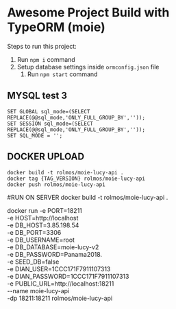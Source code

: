 # Awesome Project Build with TypeORM (moie)

Steps to run this project:

1. Run `npm i` command
2. Setup database settings inside `ormconfig.json` file
   1. Run `npm start` command

## MYSQL  test 3

    SET GLOBAL sql_mode=(SELECT REPLACE(@@sql_mode,'ONLY_FULL_GROUP_BY',''));
    SET SESSION sql_mode=(SELECT REPLACE(@@sql_mode,'ONLY_FULL_GROUP_BY',''));
    SET SQL_MODE = ''; 


## DOCKER UPLOAD

    docker build -t rolmos/moie-lucy-api .
    docker tag {TAG_VERSION} rolmos/moie-lucy-api
    docker push rolmos/moie-lucy-api


#RUN ON SERVER
   docker build -t rolmos/moie-lucy-api .

   docker run -e PORT=18211 \
   -e HOST=http://localhost \
   -e DB_HOST=3.85.198.54 \
   -e DB_PORT=3306 \
   -e DB_USERNAME=root \
   -e DB_DATABASE=moie-lucy-v2 \
   -e DB_PASSWORD=Panama2018. \
   -e SEED_DB=false \
   -e DIAN_USER=1CCC171F7911107313 \
   -e DIAN_PASSWORD=1CCC171F7911107313 \
   -e PUBLIC_URL=http://localhost:18211 \
   --name moie-lucy-api \
   -dp 18211:18211 rolmos/moie-lucy-api
